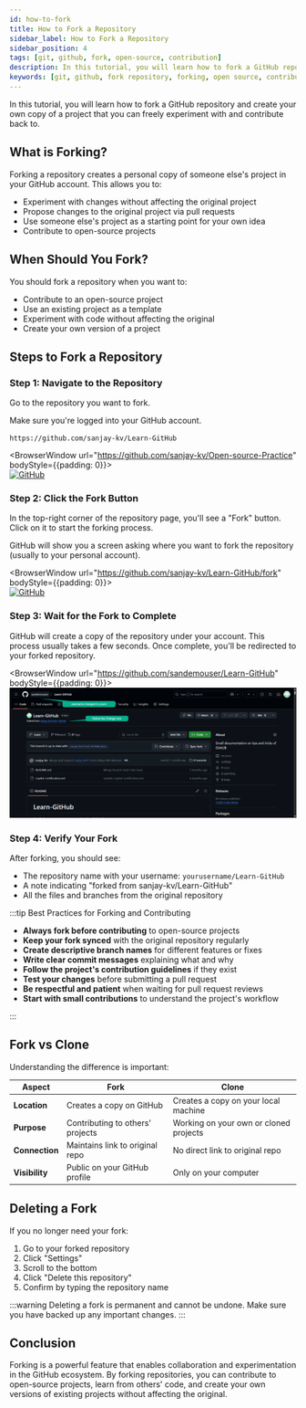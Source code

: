 ```yaml
---
id: how-to-fork
title: How to Fork a Repository
sidebar_label: How to Fork a Repository
sidebar_position: 4
tags: [git, github, fork, open-source, contribution]
description: In this tutorial, you will learn how to fork a GitHub repository and create your own copy to work on and contribute back to the original project.
keywords: [git, github, fork repository, forking, open source, contribution, pull request, github fork, collaboration, repository management]
---
```


In this tutorial, you will learn how to fork a GitHub repository and create your own copy of a project that you can freely experiment with and contribute back to.

## What is Forking?

Forking a repository creates a personal copy of someone else's project in your GitHub account. This allows you to:
- Experiment with changes without affecting the original project
- Propose changes to the original project via pull requests
- Use someone else's project as a starting point for your own idea
- Contribute to open-source projects

## When Should You Fork?

You should fork a repository when you want to:
- Contribute to an open-source project
- Use an existing project as a template
- Experiment with code without affecting the original
- Create your own version of a project

## Steps to Fork a Repository

### Step 1: Navigate to the Repository

Go to the repository you want to fork.

Make sure you're logged into your GitHub account.

```text title="Repository URL"
https://github.com/sanjay-kv/Learn-GitHub
```

<BrowserWindow url="https://github.com/sanjay-kv/Open-source-Practice" bodyStyle={{padding: 0}}>    
  [![GitHub](./assets/20-git-fork.png)](https://github.com/sanjay-kv/Open-source-Practice)
</BrowserWindow>

### Step 2: Click the Fork Button

In the top-right corner of the repository page, you'll see a "Fork" button. Click on it to start the forking process.

GitHub will show you a screen asking where you want to fork the repository (usually to your personal account).

<BrowserWindow url="https://github.com/sanjay-kv/Learn-GitHub/fork" bodyStyle={{padding: 0}}>    
  [![GitHub](./assets/21-final-fork.png)](https://github.com/sanjay-kv/Learn-GitHub/fork)
</BrowserWindow>

### Step 3: Wait for the Fork to Complete

GitHub will create a copy of the repository under your account. This process usually takes a few seconds. Once complete, you'll be redirected to your forked repository.

<BrowserWindow url="https://github.com/sandemouser/Learn-GitHub" bodyStyle={{padding: 0}}>    
  [![GitHub](./assets/22-Forked-Project.png)](https://github.com/sandemouser/Learn-GitHub)
</BrowserWindow>

### Step 4: Verify Your Fork

After forking, you should see:
- The repository name with your username: `yourusername/Learn-GitHub`
- A note indicating "forked from sanjay-kv/Learn-GitHub"
- All the files and branches from the original repository


:::tip Best Practices for Forking and Contributing

- **Always fork before contributing** to open-source projects
- **Keep your fork synced** with the original repository regularly
- **Create descriptive branch names** for different features or fixes
- **Write clear commit messages** explaining what and why
- **Follow the project's contribution guidelines** if they exist
- **Test your changes** before submitting a pull request
- **Be respectful and patient** when waiting for pull request reviews
- **Start with small contributions** to understand the project's workflow

:::

## Fork vs Clone

Understanding the difference is important:

| Aspect | Fork | Clone |
|--------|------|-------|
| **Location** | Creates a copy on GitHub | Creates a copy on your local machine |
| **Purpose** | Contributing to others' projects | Working on your own or cloned projects |
| **Connection** | Maintains link to original repo | No direct link to original repo |
| **Visibility** | Public on your GitHub profile | Only on your computer |


## Deleting a Fork

If you no longer need your fork:

1. Go to your forked repository
2. Click "Settings"
3. Scroll to the bottom
4. Click "Delete this repository"
5. Confirm by typing the repository name

:::warning
Deleting a fork is permanent and cannot be undone. Make sure you have backed up any important changes.
:::

## Conclusion

Forking is a powerful feature that enables collaboration and experimentation in the GitHub ecosystem. By forking repositories, you can contribute to open-source projects, learn from others' code, and create your own versions of existing projects without affecting the original.

